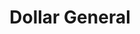 ---
title: "Dollar General"
url: /sumter/dollar-general-myrtle-beach-highway/
shop: variety store
---